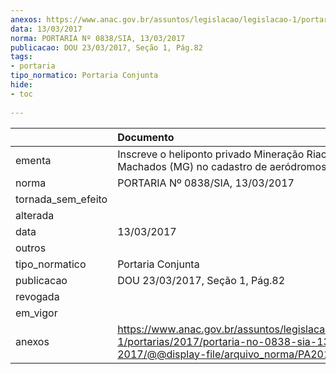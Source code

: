 ```yaml
---
anexos: https://www.anac.gov.br/assuntos/legislacao/legislacao-1/portarias/2017/portaria-no-0838-sia-13-03-2017/@@display-file/arquivo_norma/PA2017-0838.pdf
data: 13/03/2017
norma: PORTARIA Nº 0838/SIA, 13/03/2017
publicacao: DOU 23/03/2017, Seção 1, Pág.82
tags:
- portaria
tipo_normatico: Portaria Conjunta
hide: 
- toc 
 
---
```


|                    | Documento                                                                                                                                            |
|:-------------------|:-----------------------------------------------------------------------------------------------------------------------------------------------------|
| ementa             | Inscreve o heliponto privado Mineração Riacho dos Machados (MG) no cadastro de aeródromos.                                                           |
| norma              | PORTARIA Nº 0838/SIA, 13/03/2017                                                                                                                     |
| tornada_sem_efeito |                                                                                                                                                      |
| alterada           |                                                                                                                                                      |
| data               | 13/03/2017                                                                                                                                           |
| outros             |                                                                                                                                                      |
| tipo_normatico     | Portaria Conjunta                                                                                                                                    |
| publicacao         | DOU 23/03/2017, Seção 1, Pág.82                                                                                                                      |
| revogada           |                                                                                                                                                      |
| em_vigor           |                                                                                                                                                      |
| anexos             | https://www.anac.gov.br/assuntos/legislacao/legislacao-1/portarias/2017/portaria-no-0838-sia-13-03-2017/@@display-file/arquivo_norma/PA2017-0838.pdf |
